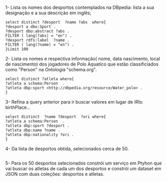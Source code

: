 1- Lista os nomes dos desportos contemplados na DBpedia: lista a sua designação e a sua descrição em inglês;
```
select distinct ?desport  ?name ?abs  where{
?desport a dbo:Sport .
?desport dbo:abstract ?abs .
FILTER ( lang(?abs) = "en") . 
?desport rdfs:label  ?name .
FILTER ( lang(?name) = "en") . 
}Limit 100

```

2- Lista os nomes e respectiva informação( nome, data nascimento, local de nascimento) dos jogadores de Polo Aquatico que estão classificiados como "Person" na Ontologia "schema.org".
```
select distinct ?atleta where{
?atleta a schema:Person  .
?atleta dbp:sport <http://dbpedia.org/resource/Water_polo> .
}

```

3- Refina a query anterior para ir buscar valores em lugar de IRIs: birthPlace...
```
select distinct  ?name ?desport  ?ori where{
?atleta a schema:Person  .
?atleta dbp:sport ?desport .
?atleta dbp:name ?name .
?atleta dbp:nationality ?ori .
}
```


4- Da lista de desportos obtida, selecionados cerca de 50.
```
```

5- Para os 50 desportos selecionados constrói um serviço em Ptyhon que vai buscar os atletas de cada um dos desportos e constrói um dataset em JSON com duas coleções: desportos e atletas.
```
```